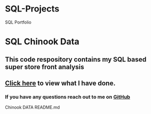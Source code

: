 # SQL-Projects
SQL Portfolio
# SQL Chinook Data
## This code respository contains my SQL based super store front analysis
## [Click here](https://github.com/NajaeaJones/SQL-Projects/commit/8cee0fdce9755beb31761f836eb3a86092b373ca) to view what I have done.
### If you have any questions reach out to me on [GitHub](https://github.com/NajaeaJones)

Chinook DATA README.md
